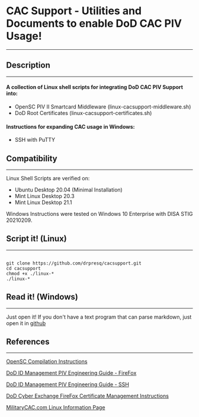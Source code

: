 # CAC Support - Utilities and Documents to enable DoD CAC PIV Usage!

---


## Description

---

#### A collection of Linux shell scripts for integrating DoD CAC PIV Support into:

* OpenSC PIV II Smartcard Middleware (linux-cacsupport-middleware.sh)
* DoD Root Certificates (linux-cacsupport-certificates.sh)

#### Instructions for expanding CAC usage in Windows:

* SSH with PuTTY

## Compatibility

---

Linux Shell Scripts are verified on: 

- Ubuntu Desktop 20.04 (Minimal Installation)
- Mint Linux Desktop 20.3
- Mint Linux Desktop 21.1

Windows Instructions were tested on Windows 10 Enterprise with DISA STIG 20210209.


## Script it! (Linux)

---


```

git clone https://github.com/drpresq/cacsupport.git
cd cacsupport
chmod +x ./linux-*
./linux-*

```

## Read it! (Windows)

---

Just open it! If you don't have a text program that can parse markdown, just open it in [github](https://github.com/drpresq/cacsupport/blob/main/windows-cacsupport-ssh.md)


## References

---

[OpenSC Compilation Instructions](https://github.com/OpenSC/OpenSC/wiki/Compiling-and-Installing-on-Unix-flavors)

[DoD ID Management PIV Engineering Guide - FireFox](https://piv.idmanagement.gov/engineering/firefox/)

[DoD ID Management PIV Engineering Guide - SSH](https://piv.idmanagement.gov/engineering/ssh/)

[DoD Cyber Exchange FireFox Certificate Management Instructions](https://public.cyber.mil/pki-pke/end-users/getting-started/linux-firefox/)

[MilitaryCAC.com Linux Information Page](https://militarycac.com/linux.htm)
